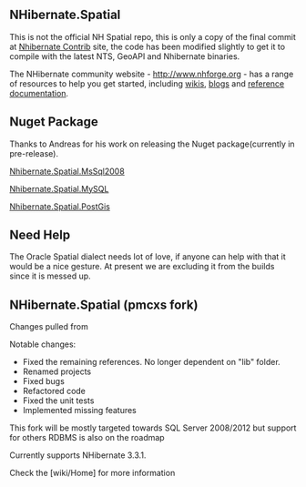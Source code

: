 ## NHibernate.Spatial


This is not the official NH Spatial repo, this is only a copy of the final commit at [Nhibernate Contrib][NHContrib] site, 
the code has been modified slightly to get it to compile with the latest NTS, GeoAPI and Nhibernate binaries.


The NHibernate community website - <http://www.nhforge.org> - has a range of resources to help you get started,
including [wikis][NHWiki], [blogs][NHWiki] and [reference documentation][NH].

## Nuget Package

Thanks to Andreas for his work on releasing the Nuget package(currently in pre-release).

[Nhibernate.Spatial.MsSql2008](https://www.nuget.org/packages/NHibernate.Spatial.MsSql2008/)

[Nhibernate.Spatial.MySQL](hhttps://www.nuget.org/packages/NHibernate.Spatial.MySQL/)

[Nhibernate.Spatial.PostGis](https://www.nuget.org/packages/NHibernate.Spatial.PostGis/)

## Need Help
The Oracle Spatial dialect needs lot of love, if anyone can help with that it would be a nice gesture. At present we are excluding it from the builds since it is messed up.


## NHibernate.Spatial (pmcxs fork)

Changes pulled from 

Notable changes:
* Fixed the remaining references. No longer dependent on "lib" folder.
* Renamed projects
* Fixed bugs
* Refactored code
* Fixed the unit tests
* Implemented missing features

This fork will be mostly targeted towards SQL Server 2008/2012 but support for others RDBMS is also on the roadmap

Currently supports NHibernate 3.3.1.

Check the [wiki/Home] for more information


[NHWiki]: http://nhforge.org/wikis
[NHBlog]: http://nhforge.org/blogs/nhibernate
[NH]: http://nhforge.org/doc/nh/en/index.html
[NHContrib]: http://sourceforge.net/projects/nhcontrib/
